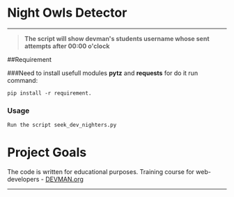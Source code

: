 # Night Owls Detector
____
> **The script will show devman's students username whose sent  attempts after 00:00 o'clock**

##Requirement

###Need to install usefull modules **pytz** and **requests** for do it run command:
```
pip install -r requirement.
```
### Usage
    Run the script seek_dev_nighters.py

# Project Goals

The code is written for educational purposes. Training course for web-developers - [DEVMAN.org](https://devman.org)
____


